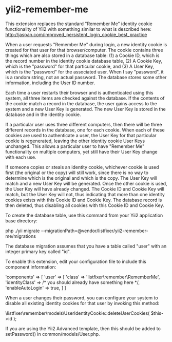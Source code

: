 # yii2-remember-me

This extension replaces the standard "Remember Me" identity cookie functionality of Yii2 with something similar to what is described here:  http://jaspan.com/improved_persistent_login_cookie_best_practice

When a user requests "Remember Me" during login, a new identity cookie is created for that user for that browser/computer.  The cookie contains three things which are also stored in a database table:  (1) a Cookie ID, which is the record number in the identity cookie database table, (2) A Cookie Key, which is the "password" for that particular cookie, and (3) A User Key, which is the "password" for the associated user.  When I say "password", it is a random string, not an actual password.  The database stores some other information, including the User ID number.

Each time a user restarts their browser and is authenticated using this system, all three items are checked against the database.  If the contents of the cookie match a record in the database, the user gains access to the system and a new User Key is generated.  The new User Key is stored in the database and in the identity cookie.

If a particular user uses three different computers, then there will be three different records in the database, one for each cookie.  When each of these cookies are used to authenticate a user, the User Key for that particular cookie is regenerated, leaving the other identity cookie User Keys unchanged.  This allows a particular user to have "Remember Me" functionality on multiple computers, yet still have their User Key change with each use.

If someone copies or steals an identity cookie, whichever cookie is used first (the original or the copy) will still work, since there is no way to determine which is the original and which is the copy.  The User Key will match and a new User Key will be generated.  Once the other cookie is used, the User Key will have already changed.  The Cookie ID and Cookie Key will match, but the User Key will not, thus indicating that more than one identity cookies exists with this Cookie ID and Cookie Key.  The database record is then deleted, thus disabling all cookies with this Cookie ID and Cookie Key.

To create the database table, use this command from your Yii2 application base directory:

php ./yii migrate --migrationPath=@vendor/listfixer/yii2-remember-me/migrations

The database migration assumes that you have a table called "user" with an integer primary key called "id".

To enable this extension, edit your configuration file to include this component information:

 'components' => [
    'user' => [
       'class' => 'listfixer\remember\RememberMe',
       'identityClass' => /* you should already have something here */,
       'enableAutoLogin' => true,
    ]
 ]

When a user changes their password, you can configure your system to disable all existing identity cookies for that user by invoking this method:

\listfixer\remember\models\UserIdentityCookie::deleteUserCookies( $this->id );

If you are using the Yii2 Advanced template, then this should be added to setPassword() in common/models/User.php.
